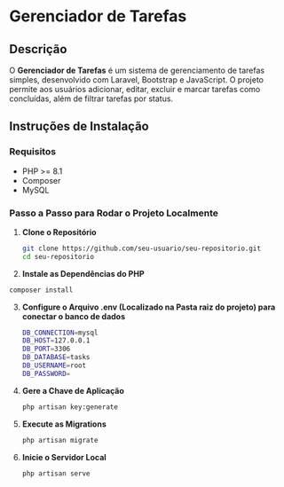 # Gerenciador de Tarefas

## Descrição

O **Gerenciador de Tarefas** é um sistema de gerenciamento de tarefas simples, desenvolvido com Laravel, Bootstrap e JavaScript. O projeto permite aos usuários adicionar, editar, excluir e marcar tarefas como concluídas, além de filtrar tarefas por status.

## Instruções de Instalação

### Requisitos

- PHP >= 8.1
- Composer
- MySQL

### Passo a Passo para Rodar o Projeto Localmente

1. **Clone o Repositório**

   ```bash
   git clone https://github.com/seu-usuario/seu-repositorio.git
   cd seu-repositorio


2. **Instale as Dependências do PHP**

  ```bash
  composer install
  ```

3. **Configure o Arquivo .env (Localizado na Pasta raiz do projeto) para conectar o banco de dados**
   ```bash
   DB_CONNECTION=mysql
   DB_HOST=127.0.0.1
   DB_PORT=3306
   DB_DATABASE=tasks
   DB_USERNAME=root
   DB_PASSWORD=
   ```

4. **Gere a Chave de Aplicação**
   ```bash
   php artisan key:generate
   ```
5. **Execute as Migrations**
   ```bash
   php artisan migrate
   ```
6. **Inicie o Servidor Local**
   ```bash
   php artisan serve
   ```


